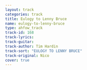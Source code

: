 ```yaml
---
layout: track
categories: track
title: Eulogy to Lenny Bruce
name: eulogy-to-lenny-bruce
type: ahfow_track
track-id: 168
track-lyrics: 
track-guitar: 
track-author: Tim Hardin
track-sort: "EULOGY TO LENNY BRUCE"
track-original: Nico
cover: true
---
```

